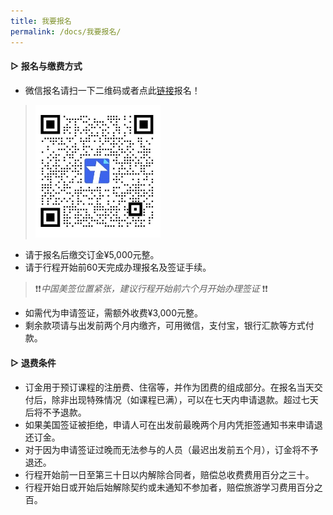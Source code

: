 ```yaml
---
title: 我要报名
permalink: /docs/我要报名/
---
```


#### ▷ 报名与缴费方式
* 微信报名请扫一下二维码或者点此[链接](https://docs.qq.com/form/page/DSG5Oc3lKYWpTamtL)报名！

> <img src="/img/报名表二维码.jpg" width="200px" />

* 请于报名后缴交订金¥5,000元整。 <br>
* 请于行程开始前60天完成办理报名及签证手续。
> ❗️❗️*中国美签位置紧张，建议行程开始前六个月开始办理签证* ❗️❗️
* 如需代为申请签证，需额外收费¥3,000元整。
* 剩余款项请与出发前两个月内缴齐，可用微信，支付宝，银行汇款等方式付款。

#### ▷ 退费条件

* 订金用于预订课程的注册费、住宿等，并作为团费的组成部分。在报名当天交付后，除非出现特殊情况（如课程已满），可以在七天内申请退款。超过七天后将不予退款。
* 如果美国签证被拒绝，申请人可在出发前最晚两个月内凭拒签通知书来申请退还订金。
* 对于因为申请签证过晚而无法参与的人员（最迟出发前五个月），订金将不予退还。
* 行程开始前一日至第三十日以内解除合同者，赔偿总收费费用百分之三十。
* 行程开始日或开始后始解除契约或未通知不参加者，赔偿旅游学习费用百分之百。
